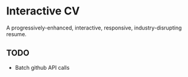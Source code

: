 Interactive CV
==============
A progressively-enhanced, interactive, responsive, industry-disrupting resume.

TODO
----
- Batch github API calls